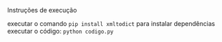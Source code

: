 Instruções de execução   

executar o comando `pip install xmltodict` para instalar dependências   
executar o código: `python codigo.py`   